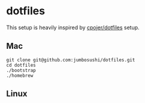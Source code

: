 # dotfiles

This setup is heavily inspired by [cpojer/dotfiles](https://github.com/cpojer/dotfiles) setup.

## Mac

```
git clone git@github.com:jumbosushi/dotfiles.git
cd dotfiles
./bootstrap
./homebrew
```

## Linux

```

```

